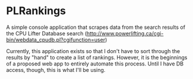# PLRankings
A simple console application that scrapes data from the search results of the CPU Lifter Database search (http://www.powerlifting.ca/cgi-bin/webdata_cpudb.pl?cgifunction=user)

Currently, this application exists so that I don't have to sort through the results by "hand" to create a list of rankings. However, it is the beginnings of a proposed web app to entirely automate this process. Until I have DB access, though, this is what I'll be using.
